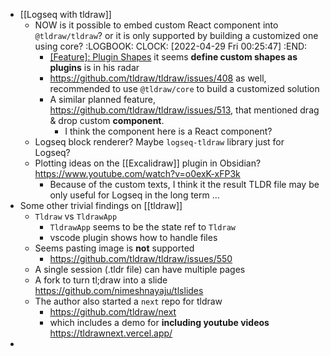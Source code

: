 - [[Logseq with tldraw]]
	- NOW is it possible to embed custom React component into `@tldraw/tldraw`? or it is only supported by building a customized one using core?
	  :LOGBOOK:
	  CLOCK: [2022-04-29 Fri 00:25:47]
	  :END:
		- [[Feature]: Plugin Shapes](https://github.com/tldraw/tldraw/issues/360) it seems **define custom shapes as plugins** is in his radar
		- https://github.com/tldraw/tldraw/issues/408 as well, recommended to use `@tldraw/core` to build a customized solution
		- A similar planned feature, https://github.com/tldraw/tldraw/issues/513, that mentioned drag & drop custom **component**.
			- I think the component here is a React component?
	- Logseq block renderer? Maybe `logseq-tldraw` library just for Logseq?
	- Plotting ideas on the [[Excalidraw]] plugin in Obsidian? https://www.youtube.com/watch?v=o0exK-xFP3k
		- Because of the custom texts, I think it the result TLDR file may be only useful for Logseq in the long term ...
- Some other trivial findings on [[tldraw]]
	- `Tldraw` vs `TldrawApp`
		- `TldrawApp` seems to be the state ref to `Tldraw`
		- vscode plugin shows how to handle files
	- Seems pasting image is **not** supported
		- https://github.com/tldraw/tldraw/issues/550
	- A single session (.tldr file) can have multiple pages
	- A fork to turn tl;draw into a slide https://github.com/nimeshnayaju/tlslides
	- The author also started a `next` repo for tldraw
		- https://github.com/tldraw/next
		- which includes a demo for **including youtube videos** https://tldrawnext.vercel.app/
-